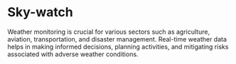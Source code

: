 # Sky-watch
Weather monitoring is crucial for various sectors such as agriculture, aviation, transportation, and disaster management. Real-time weather data helps in making informed decisions, planning activities, and mitigating risks associated with adverse weather conditions. 
